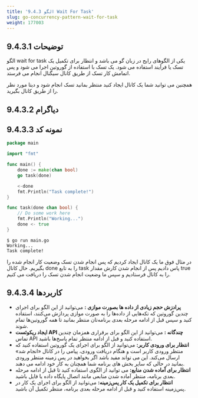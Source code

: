 ```yaml
---
title: '9.4.3 الگو Wait For Task'
slug: go-concurrency-pattern-wait-for-task
weight: 177003
---
```


## 9.4.3.1 توضیحات

الگو wait for task یکی از الگوهای رایج در زبان گو می باشد و انتظار برای تکمیل یک تسک یا فرآیند استفاده می شود. یک تسک با استفاده از گوروتین اجرا می شود و پس اتمامش کار تسک از طریق کانال سیگنال انجام می فرستد.

همچنین می توانید شما یک کانال ایجاد کنید منتظر بمانید تسک انجام شود و دیتا مورد نظر را از طریق کانال بگیرید.

## 9.4.3.2 دیاگرام



## 9.4.3.3 نمونه کد

```go
package main

import "fmt"

func main() {
	done := make(chan bool)
	go task(done)

	<-done
	fmt.Println("Task complete!")
}

func task(done chan bool) {
	// Do some work here
	fmt.Println("Working...")
	done <- true
}
```

```shell
$ go run main.go
Working...
Task complete!
```

در مثال فوق ما یک کانال ایجاد کردیم که پس انجام شدن تسک وضعیت کار انجام شده را بگیریم. حال کانال done را به تابع task پاس دادیم پس از انجام شدن کارش مقدار true را به کانال فرستادیم و سپس ما وضعیت انجام شدن تسک را دریافت می کنیم.

## 9.4.3.4 کاربردها

- **پرادزش حجم زیادی از داده ها بصورت موازی :** می‌توانید از این الگو برای اجرای چندین گوروتین که تکه‌هایی از داده‌ها را به صورت موازی پردازش می‌کنند، استفاده کنید و سپس قبل از ادامه مرحله بعدی برنامه‌تان منتظر بمانید تا همه گوروتین‌ها تمام شوند.
- **ایجاد ریکوئست API چندگانه :** می‌توانید از این الگو برای برقراری همزمان چندین تماس API استفاده کنید و قبل از ادامه منتظر تمام پاسخ‌ها باشید.
- **انتظار برای ورودی کاربر:** می‌توانید از الگو برای اجرای یک گوروتین استفاده کنید که منتظر ورودی کاربر است و هنگام دریافت ورودی، پیامی را در کانال «انجام شد» ارسال می‌کند. این می تواند مفید باشد اگر بخواهید در پس زمینه منتظر ورودی بمانید در حالی که سایر بخش های برنامه شما همچنان به کار خود ادامه می دهند.
- **انتظار برای آماده شدن منابع:** می توانید از الگوی استفاده کنید تا قبل از ادامه مرحله بعدی برنامه، منتظر آماده شدن منابعی مانند اتصال پایگاه داده یا فایل باشید.
- **انتظار برای تکمیل یک کار پس‌زمینه:** می‌توانید از الگو برای اجرای یک کار در پس‌زمینه استفاده کنید و قبل از ادامه مرحله بعدی برنامه، منتظر تکمیل آن باشید.

